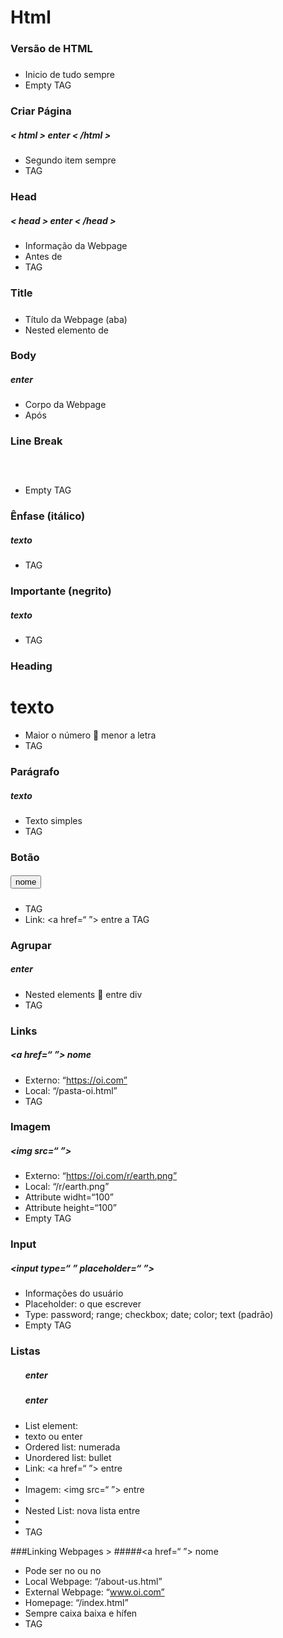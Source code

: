 # Html

### Versão de HTML
##### <!doctype html>
 - Inicio de tudo sempre
 - Empty TAG

### Criar Página
##### < html > enter < /html >
 - Segundo item sempre
 - TAG

### Head
##### < head > enter < /head >
 - Informação da Webpage
 - Antes de <body>
 - TAG

### Title
##### <title> texto </title>
 - Título da Webpage (aba)
 - Nested elemento de <head>

### Body
##### <body> enter </body>
 - Corpo da Webpage
 - Após <head>

### Line Break
##### <br>
 - Empty TAG

### Ênfase (itálico)
##### <em> texto </em>
 - TAG

### Importante (negrito)
##### <strong> texto </strong>
 - TAG

### Heading
##### <h1> texto </h1>
 - Maior o número  menor a letra
 - TAG

### Parágrafo
##### <p> texto </p>
 - Texto simples
 - TAG

### Botão
##### <button> nome </button>
 - TAG
 - Link: <a href=“ ”> </a> entre a TAG

### Agrupar
##### <div> enter </div>
 - Nested elements  entre div
 - TAG

### Links
##### <a href=“ ”> nome </a>
 - Externo: “https://oi.com”
 - Local: “/pasta-oi.html”
 - TAG

### Imagem
##### <img src=“ ”>
 - Externo: “https://oi.com/r/earth.png”
 - Local: “/r/earth.png”
 - Attribute widht=“100”
 - Attribute height=“100”
 - Empty TAG

### Input
##### <input type=“ ” placeholder=“ ”>
 - Informações do usuário
 - Placeholder: o que escrever
 - Type: password; range; checkbox; date; color; text (padrão)
 - Empty TAG

### Listas
##### <ul> enter </ul> 
##### <ol> enter </ol>
 - List element: <li> texto ou enter </li>
 - Ordered list: numerada
 - Unordered list: bullet
 - Link: <a href=“ ”> </a> entre <li> </li>
 - Imagem: <img src=“ ”> entre <li> </li>
 - Nested List: nova lista entre <li> </li>
 - TAG

###Linking Webpages >
#####<a href=“ ”> nome </a> 
 - Pode ser no <head> ou no <body>
 - Local Webpage: “/about-us.html”
 - External Webpage: “www.oi.com”
 - Homepage: “/index.html” 
 - Sempre caixa baixa e hífen
 - TAG

